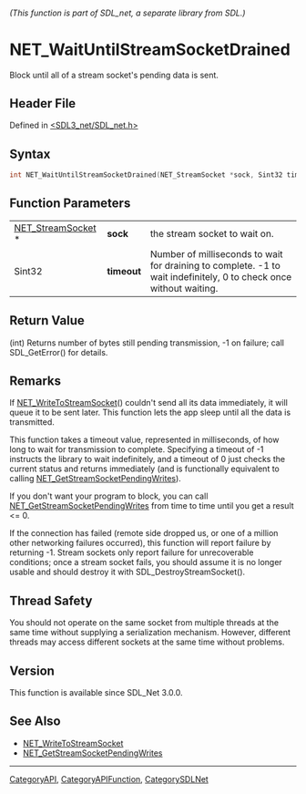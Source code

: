 ###### (This function is part of SDL_net, a separate library from SDL.)
# NET_WaitUntilStreamSocketDrained

Block until all of a stream socket's pending data is sent.

## Header File

Defined in [<SDL3_net/SDL_net.h>](https://github.com/libsdl-org/SDL_net/blob/main/include/SDL3_net/SDL_net.h)

## Syntax

```c
int NET_WaitUntilStreamSocketDrained(NET_StreamSocket *sock, Sint32 timeout);
```

## Function Parameters

|                                        |             |                                                                                                                    |
| -------------------------------------- | ----------- | ------------------------------------------------------------------------------------------------------------------ |
| [NET_StreamSocket](NET_StreamSocket) * | **sock**    | the stream socket to wait on.                                                                                      |
| Sint32                                 | **timeout** | Number of milliseconds to wait for draining to complete. -1 to wait indefinitely, 0 to check once without waiting. |

## Return Value

(int) Returns number of bytes still pending transmission, -1 on failure;
call SDL_GetError() for details.

## Remarks

If [NET_WriteToStreamSocket](NET_WriteToStreamSocket)() couldn't send all
its data immediately, it will queue it to be sent later. This function lets
the app sleep until all the data is transmitted.

This function takes a timeout value, represented in milliseconds, of how
long to wait for transmission to complete. Specifying a timeout of -1
instructs the library to wait indefinitely, and a timeout of 0 just checks
the current status and returns immediately (and is functionally equivalent
to calling
[NET_GetStreamSocketPendingWrites](NET_GetStreamSocketPendingWrites)).

If you don't want your program to block, you can call
[NET_GetStreamSocketPendingWrites](NET_GetStreamSocketPendingWrites) from
time to time until you get a result <= 0.

If the connection has failed (remote side dropped us, or one of a million
other networking failures occurred), this function will report failure by
returning -1. Stream sockets only report failure for unrecoverable
conditions; once a stream socket fails, you should assume it is no longer
usable and should destroy it with SDL_DestroyStreamSocket().

## Thread Safety

You should not operate on the same socket from multiple threads at the same
time without supplying a serialization mechanism. However, different
threads may access different sockets at the same time without problems.

## Version

This function is available since SDL_Net 3.0.0.

## See Also

- [NET_WriteToStreamSocket](NET_WriteToStreamSocket)
- [NET_GetStreamSocketPendingWrites](NET_GetStreamSocketPendingWrites)

----
[CategoryAPI](CategoryAPI), [CategoryAPIFunction](CategoryAPIFunction), [CategorySDLNet](CategorySDLNet)

